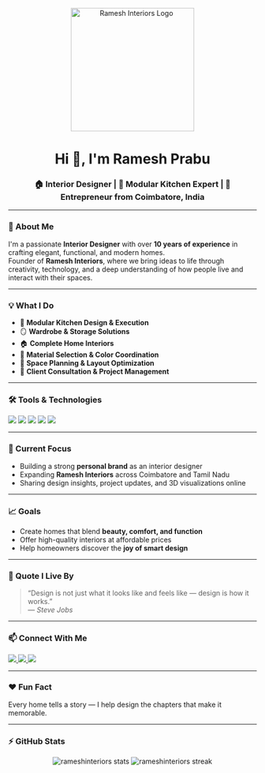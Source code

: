 <p align="center">
  <img src="[https://postimg.cc/XrMJVySR](https://i.postimg.cc/Cx5fsjvx/Logo.jpg](https://i.postimg.cc/Cx5fsjvx/Logo.jpg)" alt="Ramesh Interiors Logo" width="250"/>
</p>

<h1 align="center">Hi 👋, I'm Ramesh Prabu</h1>
<h3 align="center">🏠 Interior Designer | 🧩 Modular Kitchen Expert | 🚀 Entrepreneur from Coimbatore, India</h3>

---

### 🌟 About Me  
I'm a passionate **Interior Designer** with over **10 years of experience** in crafting elegant, functional, and modern homes.  
Founder of **Ramesh Interiors**, where we bring ideas to life through creativity, technology, and a deep understanding of how people live and interact with their spaces.

---

### 💡 What I Do
- 🧩 **Modular Kitchen Design & Execution**  
- 🪞 **Wardrobe & Storage Solutions**  
- 🏠 **Complete Home Interiors**  
- 🎨 **Material Selection & Color Coordination**  
- 📐 **Space Planning & Layout Optimization**  
- 💼 **Client Consultation & Project Management**

---

### 🛠️ Tools & Technologies
<p align="left">
  <img src="https://img.shields.io/badge/AutoCAD-%23E34F26.svg?style=for-the-badge&logo=autocad&logoColor=white"/>
  <img src="https://img.shields.io/badge/3D's-MAX-%23FF0000.svg?style=for-the-badge&logo=3D's-MAX&logoColor=white"/>
  <img src="https://img.shields.io/badge/Photoshop-%2331A8FF.svg?style=for-the-badge&logo=adobephotoshop&logoColor=white"/>
  <img src="https://img.shields.io/badge/Lumion-%230076D6.svg?style=for-the-badge&logo=lumion&logoColor=white"/>
  <img src="https://img.shields.io/badge/Blender-%23F5792A.svg?style=for-the-badge&logo=blender&logoColor=white"/>
</p>

---

### 🎯 Current Focus
- Building a strong **personal brand** as an interior designer  
- Expanding **Ramesh Interiors** across Coimbatore and Tamil Nadu  
- Sharing design insights, project updates, and 3D visualizations online  

---

### 📈 Goals
- Create homes that blend **beauty, comfort, and function**  
- Offer high-quality interiors at affordable prices  
- Help homeowners discover the **joy of smart design**

---

### 💬 Quote I Live By  
> “Design is not just what it looks like and feels like — design is how it works.”  
> — *Steve Jobs*

---

### 📫 Connect With Me
<p align="left">
  <a href="https://instagram.com/rameshinteriors" target="blank">
    <img src="https://img.shields.io/badge/Instagram-%23E4405F.svg?style=for-the-badge&logo=instagram&logoColor=white"/>
  </a>
  <a href="mailto:rameshinteriors@gmail.com" target="blank">
    <img src="https://img.shields.io/badge/Gmail-D14836?style=for-the-badge&logo=gmail&logoColor=white"/>
  </a>
  <a href="https://www.linkedin.com/in/your-linkedin" target="blank">
    <img src="https://img.shields.io/badge/LinkedIn-%230077B5.svg?style=for-the-badge&logo=linkedin&logoColor=white"/>
  </a>
</p>

---

### ❤️ Fun Fact  
Every home tells a story — I help design the chapters that make it memorable.

---

### ⚡ GitHub Stats
<p align="center">
  <img src="https://github-readme-stats.vercel.app/api?username=rameshinteriors&show_icons=true&theme=tokyonight" alt="rameshinteriors stats"/>
  <img src="https://github-readme-streak-stats.herokuapp.com/?user=rameshinteriors&theme=tokyonight" alt="rameshinteriors streak"/>
</p>
